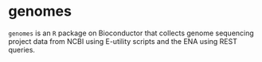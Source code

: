 # genomes

`genomes` is an `R` package on Bioconductor that collects genome sequencing project data from NCBI using E-utility scripts and the ENA using REST queries.

